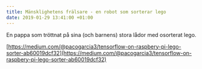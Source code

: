 ```yaml
---
title: Mänsklighetens frälsare - en robot som sorterar lego
date: 2019-01-29 13:41:00 +01:00
---
```


En pappa som tröttnat på sina (och barnens) stora lådor med osorterat lego.

[https://medium.com/@pacogarcia3/tensorflow-on-raspbery-pi-lego-sorter-ab60019dcf32](https://medium.com/@pacogarcia3/tensorflow-on-raspbery-pi-lego-sorter-ab60019dcf32)

